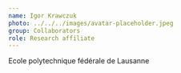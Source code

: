 ```yaml
---
name: Igor Krawczuk
photo: ../../../images/avatar-placeholder.jpeg
group: Collaborators
role: Research affiliate
---
```


Ecole polytechnique fédérale de Lausanne
